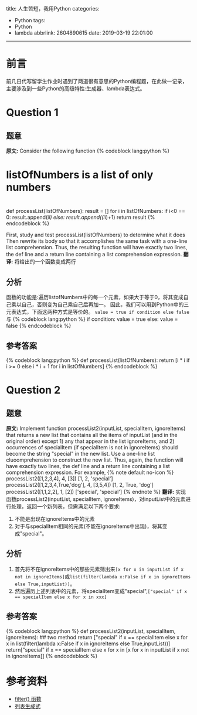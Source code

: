 title: 人生苦短，我用Python
categories:
  - Python
tags:
  - Python
  - lambda
abbrlink: 2604890615
date: 2019-03-19 22:01:00
---
# 前言
前几日代写留学生作业时遇到了两道很有意思的Python编程题，在此做一记录，主要涉及到一些Python的高级特性:生成器、lambda表达式。
<!--more-->

# Question 1
## 题意
**原文:**
Consider the following function
{% codeblock lang:python %}
# listOfNumbers is a list of only numbers
#
def processList(listOfNumbers):
    result = []
    for i in listOfNumbers:
        if i<0 == 0:
            result.append(i*i)
        else:
            result.append((i*i)+1)
    return result
{% endcodeblock %}

First, study and test processList(listOfNumbers) to determine what it does Then rewrite its body so that it accomplishes the same task with a one-line list comprehension. Thus, the resulting function will have exactly two lines, the def line and a return line containing a list comprehension expression. 
**翻译:**
将给出的一个函数变成两行

## 分析
函数的功能是:遍历listofNumbers中的每一个元素，如果大于等于0，将其变成自己乘以自己，否则变为自己乘自己后再加一。
因此，我们可以用到Python中的三元表达式，下面这两种方式是等价的。
`value = true if condition else false`
与
{% codeblock lang:python %}
if condition:
    value = true
else:
    value = false
{% endcodeblock %}

## 参考答案
{% codeblock lang:python %}
def processList(listOfNumbers):
    return [i * i if i >= 0 else i * i + 1 for i in listOfNumbers]
{% endcodeblock %}

# Question 2
## 题意
**原文:**
Implement function processList2(inputList, specialItem, ignoreItems) that returns a new list that contains all the items of inputList (and in the original order) except 1) any that appear in the list ignoreItems, and 2) occurrences of specialItem (if specialItem is not in ignoreItems) should become the string "special" in the new list. Use a one-line list cluoomprehension to construct the new list. Thus, again, the function will have exactly two lines, the def line and a return line containing a list comprehension expression. For example,
{% note default no-icon %}
processList2([1,2,3,4], 4, [3])
[1, 2, 'special']
processList2([1,2,3,4,True,'dog'], 4, [3,5,4])
[1, 2, True, 'dog']
processList2([1,1,2,2], 1, [2])
['special', 'special']
{% endnote %}
**翻译:**
实现函数processList2(inputList, specialItem, ignoreItems)，对inputList中的元素进行处理，返回一个新列表，但需满足以下两个要求:
1. 不能是出现在ignoreItems中的元素
2. 对于与specialItem相同的元素(不能在ignoreItems中出现)，将其变成"special"。

## 分析
1. 首先将不在ignoreItems中的那些元素筛出来`[x for x in inputList if x not in ignoreItems]`或`list(filter(lambda x:False if x in ignoreItems else True,inputList))`。
2. 然后遍历上述列表中的元素，将specialItem变成"special",`["special" if x == specialItem else x for x in xxx]`

## 参考答案
{% codeblock lang:python %}
def processList2(inputList, specialItem, ignoreItems):
    ## two method
    return ["special" if x == specialItem else x for x in list(filter(lambda x:False if x in ignoreItems else True,inputList))]
    return["special" if x == specialItem else x for x in [x for x in inputList if x not in ignoreItems]]
{% endcodeblock %}

# 参考资料
* [filter() 函数](http://www.runoob.com/python3/python3-func-filter.html)
* [列表生成式](https://www.liaoxuefeng.com/wiki/0014316089557264a6b348958f449949df42a6d3a2e542c000/001431779637539089fd627094a43a8a7c77e6102e3a811000)
